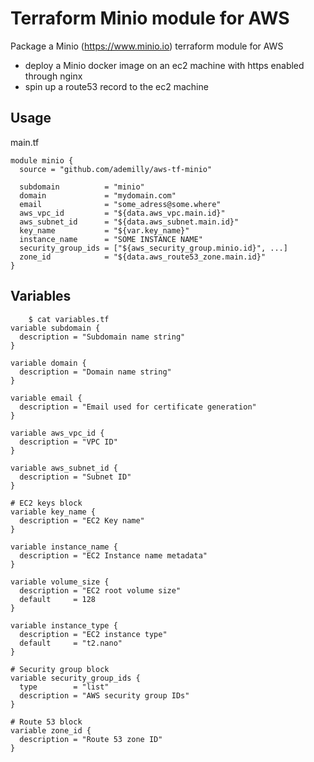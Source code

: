 # Terraform Minio module for AWS

Package a Minio (https://www.minio.io) terraform module for AWS
- deploy a Minio docker image on an ec2 machine with https enabled through nginx
- spin up a route53 record to the ec2 machine 

## Usage

main.tf
```
module minio {
  source = "github.com/ademilly/aws-tf-minio"

  subdomain          = "minio"
  domain             = "mydomain.com"
  email              = "some_adress@some.where"
  aws_vpc_id         = "${data.aws_vpc.main.id}"
  aws_subnet_id      = "${data.aws_subnet.main.id}"
  key_name           = "${var.key_name}"
  instance_name      = "SOME INSTANCE NAME"
  security_group_ids = ["${aws_security_group.minio.id}", ...]
  zone_id            = "${data.aws_route53_zone.main.id}"
}
```

## Variables


```
    $ cat variables.tf
variable subdomain {
  description = "Subdomain name string"
}

variable domain {
  description = "Domain name string"
}

variable email {
  description = "Email used for certificate generation"
}

variable aws_vpc_id {
  description = "VPC ID"
}

variable aws_subnet_id {
  description = "Subnet ID"
}

# EC2 keys block
variable key_name {
  description = "EC2 Key name"
}

variable instance_name {
  description = "EC2 Instance name metadata"
}

variable volume_size {
  description = "EC2 root volume size"
  default     = 128
}

variable instance_type {
  description = "EC2 instance type"
  default     = "t2.nano"
}

# Security group block
variable security_group_ids {
  type        = "list"
  description = "AWS security group IDs"
}

# Route 53 block
variable zone_id {
  description = "Route 53 zone ID"
}
```
